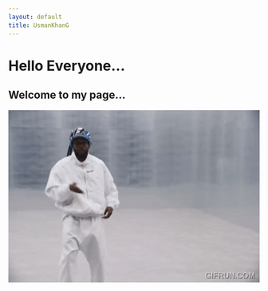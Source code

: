 ```yaml
---
layout: default
title: UsmanKhanG
---
```


# Hello Everyone...

## Welcome to my page...
<!-- Thanks Avery -->
<p align="center">
    <img src="ken.gif"/>    
</p>

